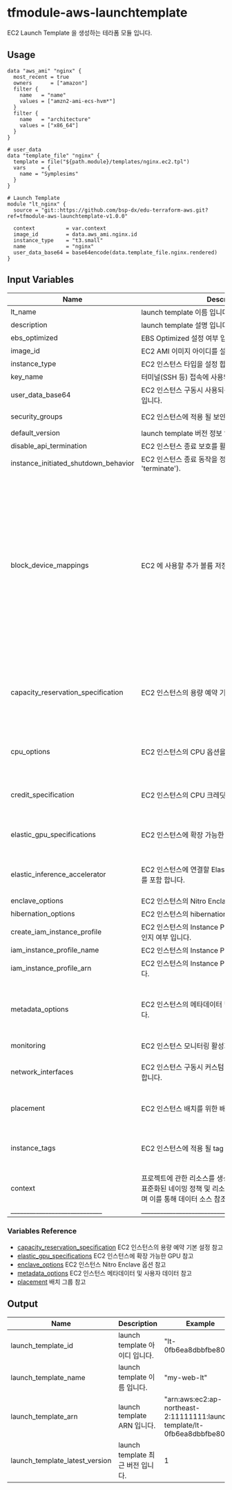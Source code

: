 # tfmodule-aws-launchtemplate
EC2 Launch Template 을 생성하는 테라폼 모듈 입니다.

## Usage

```
data "aws_ami" "nginx" {
  most_recent = true
  owners      = ["amazon"]
  filter {
    name   = "name"
    values = ["amzn2-ami-ecs-hvm*"]
  }
  filter {
    name   = "architecture"
    values = ["x86_64"]
  }
}

# user_data
data "template_file" "nginx" {
  template = file("${path.module}/templates/nginx.ec2.tpl")
  vars     = {
    name = "Symplesims"
  }
}

# Launch Template
module "lt_nginx" {
  source = "git::https://github.com/bsp-dx/edu-terraform-aws.git?ref=tfmodule-aws-launchtemplate-v1.0.0"

  context          = var.context
  image_id         = data.aws_ami.nginx.id
  instance_type    = "t3.small"
  name             = "nginx"
  user_data_base64 = base64encode(data.template_file.nginx.rendered)
}
```

## Input Variables
| Name | Description | Type | Example | Required |
|------|-------------|------|---------|:--------:|
| lt_name | launch template 이름 입니다. | string | - | Yes |
| description | launch template 설명 입니다. | string | - | No |
| ebs_optimized | EBS Optimized 설정 여부 입니다. | bool | false | No |
| image_id | EC2 AMI 이미지 아이디를 설정 합니다. | string | "ami-0252a84eb1d66c2a0" | Yes |
| instance_type | EC2 인스턴스 타입을 설정 합니다. | string | "t3.medium" | Yes |
| key_name | 터미널(SSH 등) 접속에 사용되는 public 인증 key 입니다.  | string | - | No |
| user_data_base64 | EC2 인스턴스 구동시 사용되는 커스텀 사용자 쉘 스크립트 입니다. | string | - | No |
| security_groups | EC2 인스턴스에 적용 될 보안 그룹 입니다. | list(string) | ["sg-03c86f9a0c3251e123", "sg-03c86f9a0c1222ea2" ] | No |
| default_version | launch template 버전 정보 입니 | string | - | No |
| disable_api_termination | EC2 인스턴스 종료 보호를 활성화 합니다.  | bool | false | No |
| instance_initiated_shutdown_behavior | EC2 인스턴스 종료 동작을 정의 합니다. ('stop' 또는 'terminate').  | string | "stop" | No |
| block_device_mappings | EC2 에 사용할 추가 볼륨 저장소를 정의 합니다.  | list(any) | <pre>block_device_mappings = [<br>    {<br>      device_name = '/dev/xvda'<br>      no_device   = 0<br>      ebs = {<br>            delete_on_termination = true<br>            encrypted             = true<br>            volume_size           = 20<br>            volume_type           = 'gp2'<br>        }<br>    },<br>    {<br>      device_name = '/dev/sda1'<br>      no_device   = 1<br>      ebs = {<br>        delete_on_termination = true<br>        volume_size           = 30<br>        volume_type           = 'gp2'<br>      }<br>    }<br>  ]</pre> | No |
| capacity_reservation_specification | EC2 인스턴스의 용량 예약 기본 설정을 정의 합니다. | any | <pre>capacity_reservation_specification = {<br>  capacity_reservation_preference = 'open'<br>  capacity_reservation_target {<br>      capacity_reservation_id = 'cr-1234abcd56EXAMPLE'<br>  }<br>}</pre> | No |
| cpu_options | EC2 인스턴스의 CPU 옵션을 설정 합니다.  | map(string) | <pre>cpu_options = {<br>  core_count       = 4<br>  threads_per_core = 2<br>}</pre> | No |
| credit_specification | EC2 인스턴스의 CPU 크레딧 정보를 정의 합니다.  | map(string) | <pre>credit_specification = {<br>  cpu_credits = "standard"<br>}</pre> | No |
| elastic_gpu_specifications | EC2 인스턴스에 확장 가능한 GPU 를 추가 합니다. | map(string) | <pre>elastic_gpu_specifications = {<br>  type = "test"<br>}</pre> | No |
| elastic_inference_accelerator | EC2 인스턴스에 연결할 Elastic Inference Accelerator 를 포함 합니다. | map(string) | <pre>elastic_inference_accelerator = {<br>  type = "eg1.2xlarge"<br>}</pre> | No |
| enclave_options | EC2 인스턴스의 Nitro Enclave 옵션을 활성화 합니다. | bool | - | No |
| hibernation_options | EC2 인스턴스의 hibernation 옵션을 활성화 합니다. | bool | - | No |
| create_iam_instance_profile | EC2 인스턴스의 Instance Profile 을 자동으로 생성 할 것인지 여부 입니다. | bool | false | No |
| iam_instance_profile_name | EC2 인스턴스의 Instance Profile Name 을 설정 합니다. | string | - | No |
| iam_instance_profile_arn  | EC2 인스턴스의 Instance Profile ARN 정보를 설정 합니다. | string | - | No |
| metadata_options | EC2 인스턴스의 메타데이터 및 사용자 데이터를 설정 합니다. | map(string) | <pre>metadata_options = {<br>  http_endpoint = "enabled"<br>  http_tokens   = "required"<br>  http_put_response_hop_limit = 1<br>}</pre> | No |
| monitoring | EC2 인스턴스 모니터링 활성화 여부를 설정 합니다. | bool | true | No |
| network_interfaces | EC2 인스턴스 구동시 커스텀 네트워크 인터페이스를 추가 합니다. | list(any) | <pre>network_interfaces = [{<br>  associate_public_ip_address = true<br>}]</pre> | No |
| placement | EC2 인스턴스 배치를 위한 배치 그룹을 설정 합니다. | map(string) | <pre>placement = {<br>  group_name = "my_pgname"<br>}</pre> | No |
| instance_tags | EC2 인스턴스에 적용 될 tag 를 설정 합니다. | map(string) | <pre>instance_tags = {<br>  Key1 = "Value1",<br>  Key2 = "Value2"<br>}</pre> | No |
| context | 프로젝트에 관한 리소스를 생성 및 관리에 참조 되는 정보로 표준화된 네이밍 정책 및 리소스를 위한 속성 정보를 포함하며 이를 통해 데이터 소스 참조에도 활용됩니다. | object({}) | - | Yes |
| _____________________________ | ______________________________________________________ | ___ | ___ | ___ |

### Variables Reference
- [capacity_reservation_specification](https://docs.aws.amazon.com/ko_kr/AWSEC2/latest/UserGuide/capacity-reservations-using.html) EC2 인스턴스의 용량 예약 기본 설정 참고
- [elastic_gpu_specifications](https://docs.aws.amazon.com/ko_kr/AWSEC2/latest/WindowsGuide/elastic-graphics.html#elastic-gpus-basics) EC2 인스턴스에 확장 가능한 GPU 참고 
- [enclave_options](https://docs.aws.amazon.com/ko_kr/enclaves/latest/user/nitro-enclave.html) EC2 인스턴스 Nitro Enclave 옵션 참고
- [metadata_options](https://docs.aws.amazon.com/ko_kr/AWSEC2/latest/UserGuide/ec2-instance-metadata.html) EC2 인스턴스 메타데이터 및 사용자 데이터 참고 
- [placement](https://docs.aws.amazon.com/ko_kr/AWSEC2/latest/UserGuide/placement-groups.html) 배치 그룹 참고 


## Output

| Name | Description | Example |
|------|-------------|------|
| launch_template_id | launch template 아이디 입니다. | "lt-0fb6ea8dbbfbe80c9" |
| launch_template_name | launch template 이름 입니다. | "my-web-lt" |
| launch_template_arn | launch template ARN 입니다. | "arn:aws:ec2:ap-northeast-2:11111111:launch-template/lt-0fb6ea8dbbfbe80c9" |
| launch_template_latest_version | launch template 최근 버전 입니다. | 1 |
